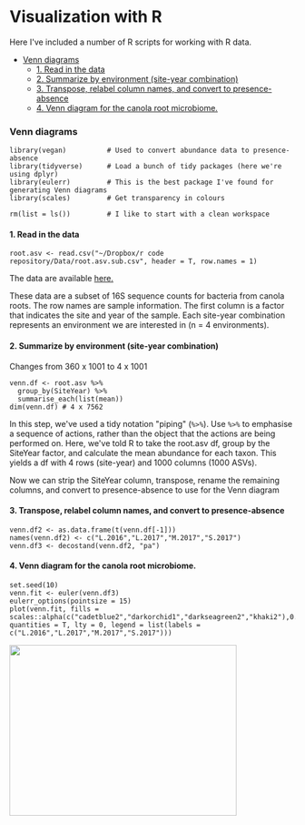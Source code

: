 # Visualization with R
Here I've included a number of R scripts for working with R data.

- [Venn diagrams](#venn-diagrams)
  - [1. Read in the data](#1-read-in-the-data)
  - [2. Summarize by environment (site-year combination)](#2-summarize-by-environment--site-year-combination-)
  - [3. Transpose, relabel column names, and convert to presence-absence](#3-transpose--relabel-column-names--and-convert-to-presence-absence)
  - [4. Venn diagram for the canola root microbiome.](#4-venn-diagram-for-the-canola-root-microbiome)

### Venn diagrams

``````
library(vegan)          # Used to convert abundance data to presence-absence
library(tidyverse)      # Load a bunch of tidy packages (here we're using dplyr)
library(eulerr)         # This is the best package I've found for generating Venn diagrams
library(scales)         # Get transparency in colours

rm(list = ls())         # I like to start with a clean workspace
``````

#### 1. Read in the data

`
root.asv <- read.csv("~/Dropbox/r code repository/Data/root.asv.sub.csv", header = T, row.names = 1)
`

The data are available [here.](https://www.dropbox.com/s/zm2l1p7j0yoe5x7/root.asv.sub.csv?dl=0)

These data are a subset of 16S sequence counts for bacteria from canola roots. The row names are sample information. The first column is a factor that indicates the site and year of the sample. Each site-year combination represents an environment we are interested in (n = 4 environments).

#### 2. Summarize by environment (site-year combination)

Changes from 360 x 1001 to 4 x 1001

````
venn.df <- root.asv %>% 
  group_by(SiteYear) %>% 
  summarise_each(list(mean))
dim(venn.df) # 4 x 7562
````

In this step, we've used a tidy notation "piping" (`%>%`). Use `%>%` to emphasise a sequence of actions, rather than the object that the actions are being performed on. Here, we've told R to take the root.asv df, group by the SiteYear factor, and calculate the mean abundance for each taxon. This yields a df with 4 rows (site-year) and 1000 columns (1000 ASVs).

Now we can strip the SiteYear column, transpose, rename the remaining columns, and convert to presence-absence to use for the Venn diagram

#### 3. Transpose, relabel column names, and convert to presence-absence
```
venn.df2 <- as.data.frame(t(venn.df[-1]))
names(venn.df2) <- c("L.2016","L.2017","M.2017","S.2017")
venn.df3 <- decostand(venn.df2, "pa")
```

#### 4. Venn diagram for the canola root microbiome.
`````
set.seed(10)
venn.fit <- euler(venn.df3)
eulerr_options(pointsize = 15)
plot(venn.fit, fills = scales::alpha(c("cadetblue2","darkorchid1","darkseagreen2","khaki2"),0.5), quantities = T, lty = 0, legend = list(labels = c("L.2016","L.2017","M.2017","S.2017")))
`````
<img src="https://user-images.githubusercontent.com/44586553/68962285-d39e9e80-0799-11ea-834b-ba9aa8669793.jpg" width="400" height="300">

